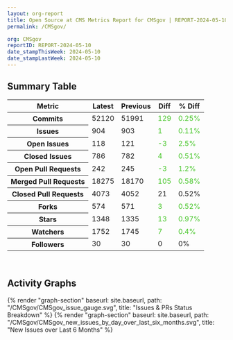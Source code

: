 ```yaml
---
layout: org-report
title: Open Source at CMS Metrics Report for CMSgov | REPORT-2024-05-10
permalink: /CMSgov/

org: CMSgov
reportID: REPORT-2024-05-10
date_stampThisWeek: 2024-05-10
date_stampLastWeek: 2024-05-10
---
```

<div class="summary-table">
  <table class="usa-table usa-table--borderless">
    <h2> Summary Table </h2>
    <thead>
      <tr>
        <th scope="col">Metric</th>
        <th scope="col">Latest</th>
        <th scope="col">Previous</th>
        <th scope="col">Diff</th>
        <th scope="col">% Diff</th>
      </tr>
    </thead>
    <tbody>
      <tr>
        <th scope="row">Commits</th>
        <td>52120</td>
        <td>51991</td>
        <td style="color: #45c527" >129</td>
        <td style="color: #45c527" >0.25%</td>
      </tr>
      <tr>
        <th scope="row">Issues</th>
        <td>904</td>
        <td>903</td>
        <td style="color: #45c527" >1</td>
        <td style="color: #45c527" >0.11%</td>
      </tr>
      <tr>
        <th scope="row">Open Issues</th>
        <td>118</td>
        <td>121</td>
        <td style="color: #45c527" >-3</td>
        <td style="color: #45c527" >2.5%</td>
      </tr>
      <tr>
        <th scope="row">Closed Issues</th>
        <td>786</td>
        <td>782</td>
        <td style="color: #45c527" >4</td>
        <td style="color: #45c527" >0.51%</td>
      </tr>
      <tr>
        <th scope="row">Open Pull Requests</th>
        <td>242</td>
        <td>245</td>
        <td style="color: #45c527" >-3</td>
        <td style="color: #45c527" >1.2%</td>
      </tr>
      <tr>
        <th scope="row">Merged Pull Requests</th>
        <td>18275</td>
        <td>18170</td>
        <td style="color: #45c527" >105</td>
        <td style="color: #45c527" >0.58%</td>
      </tr>
      <tr>
        <th scope="row">Closed Pull Requests</th>
        <td>4073</td>
        <td>4052</td>
        <td style="" >21</td>
        <td style="" >0.52%</td>
      </tr>
      <tr>
        <th scope="row">Forks</th>
        <td>574</td>
        <td>571</td>
        <td style="color: #45c527" >3</td>
        <td style="color: #45c527" >0.52%</td>
      </tr>
      <tr>
        <th scope="row">Stars</th>
        <td>1348</td>
        <td>1335</td>
        <td style="color: #45c527" >13</td>
        <td style="color: #45c527" >0.97%</td>
      </tr>
      <tr>
        <th scope="row">Watchers</th>
        <td>1752</td>
        <td>1745</td>
        <td style="color: #45c527" >7</td>
        <td style="color: #45c527" >0.4%</td>
      </tr>
      <tr>
        <th scope="row">Followers</th>
        <td>30</td>
        <td>30</td>
        <td style="" >0</td>
        <td style="" >0%</td>
      </tr>
    </tbody>
  </table>
</div>
<div class="graph-container">
  <br>
  <h2>Activity Graphs</h2>
  <div class="all-graphs">
    <!--- Issues/PRs Status Breakdown Graph -->
    {% render "graph-section" baseurl: site.baseurl, path: "/CMSgov/CMSgov_issue_gauge.svg", title: "Issues & PRs Status Breakdown" %}
    <!-- New Issues over Last 6 Months -->
    {% render "graph-section" baseurl: site.baseurl, path: "/CMSgov/CMSgov_new_issues_by_day_over_last_six_months.svg", title: "New Issues over Last 6 Months" %}
  </div>
</div>